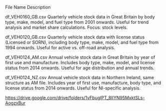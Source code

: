 File Name	Description

df_VEH0160_GB.csv	Quarterly vehicle stock data in Great Britain by body type, make, model, and fuel type from 2001 onwards. Useful for trend analysis and market share calculations. Focus: stock levels.

df_VEH0120_GB.csv	Quarterly vehicle stock data with license status (Licensed or SORN), including body type, make, model, and fuel type from 1994 onwards. Useful for active vs. off-road analysis.

df_VEH0124_AM.csv	Annual vehicle stock data in Great Britain by year of first use and manufacture. Includes body type, make, model, and license status from 2014 onwards. Useful for age distribution and annual trends.

df_VEH0124_NZ.csv	Annual vehicle stock data in Northern Ireland, same structure as AM file. Includes year of first use, manufacture, body type, and license status from 2014 onwards. Useful for NI-specific analysis.

https://drive.google.com/drive/folders/1vFbugIPT_8IIYN95MxktSLs-AogzxBur
